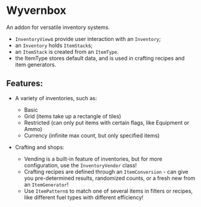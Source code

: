 # Wyvernbox

An addon for versatile inventory systems.

- `InventoryView`s provide user interaction with an `Inventory`;
- an `Inventory` holds `ItemStack`s;
- an `ItemStack` is created from an `ItemType`.
- the ItemType stores default data, and is used in crafting recipes and item generators.

## Features:

- A variety of inventories, such as:
  - Basic
  - Grid (items take up a rectangle of tiles)
  - Restricted (can only put items with certain flags, like Equipment or Ammo)
  - Currency (infinite max count, but only specified items)

- Crafting and shops:
  - Vending is a built-in feature of inventories, but for more configuration, use the `InventoryVendor` class!
  - Crafting recipes are defined through an `ItemConversion` - can give you pre-determined results, randomized counts, or a fresh new from an `ItemGenerator`!
  - Use `ItemPattern`s to match one of several items in filters or recipes, like different fuel types with different efficiency!
